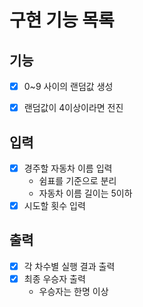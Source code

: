 # 구현 기능 목록

## 기능

* [x] 0~9 사이의 랜덤값 생성
* [x] 랜덤값이 4이상이라면 전진


## 입력

* [x] 경주할 자동차 이름 입력
  * 쉼표를 기준으로 분리
  * 자동차 이름 길이는 5이하
* [x] 시도할 횟수 입력

## 출력

* [x] 각 차수별 실행 결과 출력
* [x] 최종 우승자 출력
  * 우승자는 한명 이상

